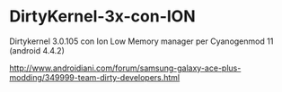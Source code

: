 DirtyKernel-3x-con-ION
======================

Dirtykernel 3.0.105 con Ion Low Memory manager per Cyanogenmod 11 (android 4.4.2)


http://www.androidiani.com/forum/samsung-galaxy-ace-plus-modding/349999-team-dirty-developers.html
